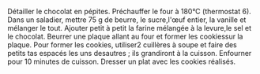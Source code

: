 Détailler le chocolat en pépites.
Préchauffer le four à 180°C (thermostat 6).
Dans un saladier, mettre 75 g de beurre, le sucre,l'œuf entier, la vanille et mélanger le tout.
Ajouter petit à petit la farine mélangée à la levure,le sel et le chocolat.
Beurrer une plaque allant au four et former les cookiessur la plaque. Pour former les cookies, utiliser2 cuillères à
soupe et faire des petits tas espacés les uns desautres ; ils grandiront à la cuisson.
Enfourner pour 10 minutes de cuisson.
Dresser un plat avec les cookies réalisés.